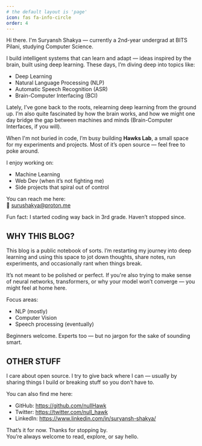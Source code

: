 ```yaml
---
# the default layout is 'page'
icon: fas fa-info-circle
order: 4
---
```


Hi there. I'm Suryansh Shakya — currently a 2nd-year undergrad at BITS Pilani, studying Computer Science.

I build intelligent systems that can learn and adapt — ideas inspired by the brain, built using deep learning. These days, I’m diving deep into topics like:

- Deep Learning
- Natural Language Processing (NLP)
- Automatic Speech Recognition (ASR)
- Brain-Computer Interfacing (BCI)

Lately, I’ve gone back to the roots, relearning deep learning from the ground up. I’m also quite fascinated by how the brain works, and how we might one day bridge the gap between machines and minds (Brain-Computer Interfaces, if you will).

When I'm not buried in code, I’m busy building **Hawks Lab**, a small space for my experiments and projects. Most of it’s open source — feel free to poke around.

I enjoy working on:
- Machine Learning
- Web Dev (when it’s not fighting me)
- Side projects that spiral out of control

You can reach me here:  
📧 surushakya@proton.me

Fun fact: I started coding way back in 3rd grade. Haven’t stopped since.


WHY THIS BLOG?
--------------

This blog is a public notebook of sorts. I’m restarting my journey into deep learning and using this space to jot down thoughts, share notes, run experiments, and occasionally rant when things break.

It’s not meant to be polished or perfect. If you're also trying to make sense of neural networks, transformers, or why your model won’t converge — you might feel at home here.

Focus areas:
- NLP (mostly)
- Computer Vision
- Speech processing (eventually)

Beginners welcome. Experts too — but no jargon for the sake of sounding smart.


OTHER STUFF
-----------

I care about open source. I try to give back where I can — usually by sharing things I build or breaking stuff so you don’t have to.

You can also find me here:

- GitHub: https://github.com/nullHawk  
- Twitter: https://twitter.com/null_hawk  
- LinkedIn: https://www.linkedin.com/in/suryansh-shakya/

That’s it for now. Thanks for stopping by.  
You’re always welcome to read, explore, or say hello.
